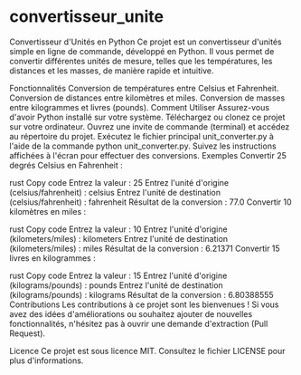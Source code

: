 ﻿# convertisseur_unite
Convertisseur d'Unités en Python
Ce projet est un convertisseur d'unités simple en ligne de commande, développé en Python. Il vous permet de convertir différentes unités de mesure, telles que les températures, les distances et les masses, de manière rapide et intuitive.

Fonctionnalités
Conversion de températures entre Celsius et Fahrenheit.
Conversion de distances entre kilomètres et miles.
Conversion de masses entre kilogrammes et livres (pounds).
Comment Utiliser
Assurez-vous d'avoir Python installé sur votre système.
Téléchargez ou clonez ce projet sur votre ordinateur.
Ouvrez une invite de commande (terminal) et accédez au répertoire du projet.
Exécutez le fichier principal unit_converter.py à l'aide de la commande python unit_converter.py.
Suivez les instructions affichées à l'écran pour effectuer des conversions.
Exemples
Convertir 25 degrés Celsius en Fahrenheit :

rust
Copy code
Entrez la valeur : 25
Entrez l'unité d'origine (celsius/fahrenheit) : celsius
Entrez l'unité de destination (celsius/fahrenheit) : fahrenheit
Résultat de la conversion : 77.0
Convertir 10 kilomètres en miles :

rust
Copy code
Entrez la valeur : 10
Entrez l'unité d'origine (kilometers/miles) : kilometers
Entrez l'unité de destination (kilometers/miles) : miles
Résultat de la conversion : 6.21371
Convertir 15 livres en kilogrammes :

rust
Copy code
Entrez la valeur : 15
Entrez l'unité d'origine (kilograms/pounds) : pounds
Entrez l'unité de destination (kilograms/pounds) : kilograms
Résultat de la conversion : 6.80388555
Contributions
Les contributions à ce projet sont les bienvenues ! Si vous avez des idées d'améliorations ou souhaitez ajouter de nouvelles fonctionnalités, n'hésitez pas à ouvrir une demande d'extraction (Pull Request).

Licence
Ce projet est sous licence MIT. Consultez le fichier LICENSE pour plus d'informations.
